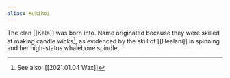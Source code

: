 ```yaml
---
alias: Kukihoi
---
```


The clan [[Kala]] was born into. Name originated because they were skilled at making candle wicks[^1], as evidenced by the skill of [[Healani]] in spinning and her high-status whalebone spindle. 

[^1]: See also: [[2021.01.04 Wax]]